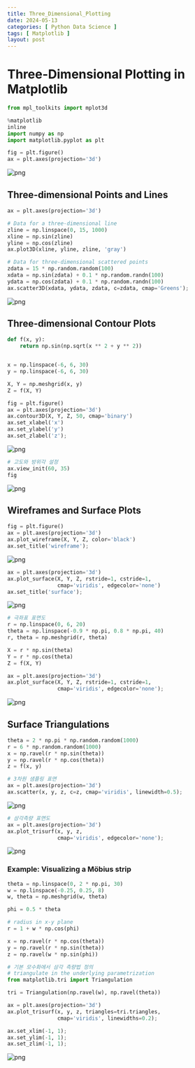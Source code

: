 ```yaml
---
title: Three_Dimensional_Plotting
date: 2024-05-13
categories: [ Python Data Science ]
tags: [ Matplotlib ]
layout: post
---
```


# Three-Dimensional Plotting in Matplotlib

```python
from mpl_toolkits import mplot3d

%matplotlib
inline
import numpy as np
import matplotlib.pyplot as plt

fig = plt.figure()
ax = plt.axes(projection='3d')
```

![png](Three_Dimensional_Plotting_files/Three_Dimensional_Plotting_1_0.png)

## Three-dimensional Points and Lines

```python
ax = plt.axes(projection='3d')

# Data for a three-dimensional line
zline = np.linspace(0, 15, 1000)
xline = np.sin(zline)
yline = np.cos(zline)
ax.plot3D(xline, yline, zline, 'gray')

# Data for three-dimensional scattered points
zdata = 15 * np.random.random(100)
xdata = np.sin(zdata) + 0.1 * np.random.randn(100)
ydata = np.cos(zdata) + 0.1 * np.random.randn(100)
ax.scatter3D(xdata, ydata, zdata, c=zdata, cmap='Greens');
```

![png](Three_Dimensional_Plotting_files/Three_Dimensional_Plotting_3_0.png)

## Three-dimensional Contour Plots

```python
def f(x, y):
    return np.sin(np.sqrt(x ** 2 + y ** 2))


x = np.linspace(-6, 6, 30)
y = np.linspace(-6, 6, 30)

X, Y = np.meshgrid(x, y)
Z = f(X, Y)
```

```python
fig = plt.figure()
ax = plt.axes(projection='3d')
ax.contour3D(X, Y, Z, 50, cmap='binary')
ax.set_xlabel('x')
ax.set_ylabel('y')
ax.set_zlabel('z');
```

![png](Three_Dimensional_Plotting_files/Three_Dimensional_Plotting_6_0.png)

```python
# 고도와 방위각 설정
ax.view_init(60, 35)
fig
```

![png](Three_Dimensional_Plotting_files/Three_Dimensional_Plotting_7_0.png)

## Wireframes and Surface Plots

```python
fig = plt.figure()
ax = plt.axes(projection='3d')
ax.plot_wireframe(X, Y, Z, color='black')
ax.set_title('wireframe');
```

![png](Three_Dimensional_Plotting_files/Three_Dimensional_Plotting_9_0.png)

```python
ax = plt.axes(projection='3d')
ax.plot_surface(X, Y, Z, rstride=1, cstride=1,
                cmap='viridis', edgecolor='none')
ax.set_title('surface');
```

![png](Three_Dimensional_Plotting_files/Three_Dimensional_Plotting_10_0.png)

```python
# 극좌표 표면도
r = np.linspace(0, 6, 20)
theta = np.linspace(-0.9 * np.pi, 0.8 * np.pi, 40)
r, theta = np.meshgrid(r, theta)

X = r * np.sin(theta)
Y = r * np.cos(theta)
Z = f(X, Y)

ax = plt.axes(projection='3d')
ax.plot_surface(X, Y, Z, rstride=1, cstride=1,
                cmap='viridis', edgecolor='none');
```

![png](Three_Dimensional_Plotting_files/Three_Dimensional_Plotting_11_0.png)

## Surface Triangulations

```python
theta = 2 * np.pi * np.random.random(1000)
r = 6 * np.random.random(1000)
x = np.ravel(r * np.sin(theta))
y = np.ravel(r * np.cos(theta))
z = f(x, y)
```

```python
# 3차원 샘플링 표면
ax = plt.axes(projection='3d')
ax.scatter(x, y, z, c=z, cmap='viridis', linewidth=0.5);
```

![png](Three_Dimensional_Plotting_files/Three_Dimensional_Plotting_14_0.png)

```python
# 삼각측량 표면도
ax = plt.axes(projection='3d')
ax.plot_trisurf(x, y, z,
                cmap='viridis', edgecolor='none');
```

![png](Three_Dimensional_Plotting_files/Three_Dimensional_Plotting_15_0.png)

### Example: Visualizing a Möbius strip

```python
theta = np.linspace(0, 2 * np.pi, 30)
w = np.linspace(-0.25, 0.25, 8)
w, theta = np.meshgrid(w, theta)
```

```python
phi = 0.5 * theta
```

```python
# radius in x-y plane
r = 1 + w * np.cos(phi)

x = np.ravel(r * np.cos(theta))
y = np.ravel(r * np.sin(theta))
z = np.ravel(w * np.sin(phi))
```

```python
# 기본 모수화에서 삼각 측량법 정의
# triangulate in the underlying parametrization
from matplotlib.tri import Triangulation

tri = Triangulation(np.ravel(w), np.ravel(theta))

ax = plt.axes(projection='3d')
ax.plot_trisurf(x, y, z, triangles=tri.triangles,
                cmap='viridis', linewidths=0.2);

ax.set_xlim(-1, 1);
ax.set_ylim(-1, 1);
ax.set_zlim(-1, 1);
```

![png](Three_Dimensional_Plotting_files/Three_Dimensional_Plotting_20_0.png)
    

